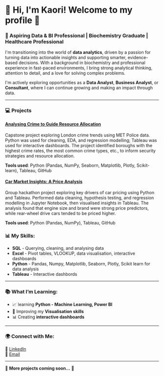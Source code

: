 # 👋 Hi, I'm Kaori! Welcome to my profile 🌻
### 🚀 Aspiring Data & BI Professional | Biochemistry Graduate | Healthcare Professional

I'm transitioning into the world of **data analytics**, driven by a passion for turning data into actionable insights and supporting smarter, evidence-based decisions. With a background in biochemistry and professional experience in fast-paced environments, I bring strong analytical thinking, attention to detail, and a love for solving complex problems.

I'm actively exploring opportunities as a **Data Analyst**, **Business Analyst**, or **Consultant**, where I can continue growing and making an impact through data.

---

### 💻 Projects 
#### [Analysing Crime to Guide Resource Allocation](https://github.com/Kaori61/crime-data-analysis)
Capstone project exploring London crime trends using MET Police data.
Python was used for cleaning, EDA, and regression modelling; Tableau was used for interactive dashboards. 
The project identified boroughs with the highest crime rates, the most common crime types, etc., to inform security strategies and resource allocation.

**Tools used**: Python (Pandas, NumPy, Seaborn, Matplotlib, Plotly, Scikit-learn), Tableau, GitHub

#### [Car Market Insights: A Price Analysis](https://github.com/Kaori61/Car-Price-Analysis)

Group hackathon project exploring key drivers of car pricing using Python and Tableau. 
Performed data cleaning, hypothesis testing, and regression modelling in Jupyter Notebook, then visualised insights in Tableau. 
The analysis found that engine size and brand were strong price predictors, while rear-wheel drive cars tended to be priced higher.

**Tools used**: Python (Pandas, NumPy), Tableau, GitHub


### 📊 My Skills:
- **SQL** - Querying, cleaning, and analysing data
- **Excel** - Pivot tables, VLOOKUP, data visualisation, interactive dashboards
- **Python** - Pandas, Numpy, Matplotlib, Seaborn, Plotly, Scikit learn for data analysis
- **Tableau** - Interactive dashbords

---

### 📚 What I’m Learning:
- 📈 learning **Python - Machine Learning, Power BI**
- 🌱 Improving my **Visualisation skills**
- 📊 Creating **interactive dashboards**
---

### 🌍 Connect with Me:
🔗 [LinkedIn](https://www.linkedin.com/in/kaori-ikarashi/)  
📧 [Email](mailto:kaori.ikarashi07@gmail.com?subject=[GitHub]%inquiry)  

---

👾 **More projects coming soon...** 👾


<!--
**Kaori61/Kaori61** is a ✨ _special_ ✨ repository because its `README.md` (this file) appears on your GitHub profile.

Here are some ideas to get you started:

- 🔭 I’m currently working on ...
- 🌱 I’m currently learning ...
- 👯 I’m looking to collaborate on ...
- 🤔 I’m looking for help with ...
- 💬 Ask me about ...
- 📫 How to reach me: ...
- 😄 Pronouns: ...
- ⚡ Fun fact: ...
-->
